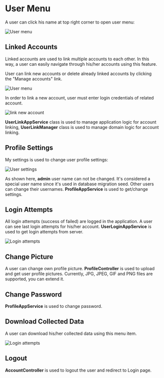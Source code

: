 # User Menu

A user can click his name at top right corner to open user menu:

<img src="D:/Github/documents/docs/en/images/user-menu-4.png" alt="User menu" class="img-thumbnail" />

## Linked Accounts

Linked accounts are used to link multiple accounts to each other. In this way, a user can easily navigate through his/her accounts using this feature.

User can link new accounts or delete already linked accounts by clicking the "Manage accounts" link.

<img src="D:/Github/documents/docs/en/images/linked-accounts-3.png" alt="User menu" class="img-thumbnail" />

In order to link a new account, user must enter login credentials of related account.

<img src="D:/Github/documents/docs/en/images/link-new-account-1.png" alt="link new account" class="img-thumbnail" />

**UserLinkAppService** class is used to manage application logic for account linking, **UserLinkManager** class is used to manage domain logic for account linking.

## Profile Settings

My settings is used to change user profile settings:

<img src="D:/Github/documents/docs/en/images/user-settings-3.png" alt="User settings" class="img-thumbnail" />

As shown here, **admin** user name can not be changed. It's considered a special user name since it's used in database migration seed. Other users can change their usernames. **ProfileAppService** is used to get/change settings.

## Login Attempts

All login attempts (success of failed) are logged in the application. A user can see last login attempts for his/her account. **UserLoginAppService** is used to get login attempts from server.

<img src="D:/Github/documents/docs/en/images/login-attempts-1.png" alt="Login attempts" class="img-thumbnail" />

## Change Picture

A user can change own profile picture. **ProfileController** is used to upload and get user profile pictures. Currently, JPG, JPEG, GIF and PNG files are supported, you can extend it.

## Change Password

**ProfileAppService** is used to change password.

## Download Collected Data

A user can download his/her collected data using this menu item.

<img src="D:/Github/documents/doc/images/gdpr_download_item.png" alt="Login attempts" class="img-thumbnail" />

## Logout

**AccountController** is used to logout the user and redirect to Login page.